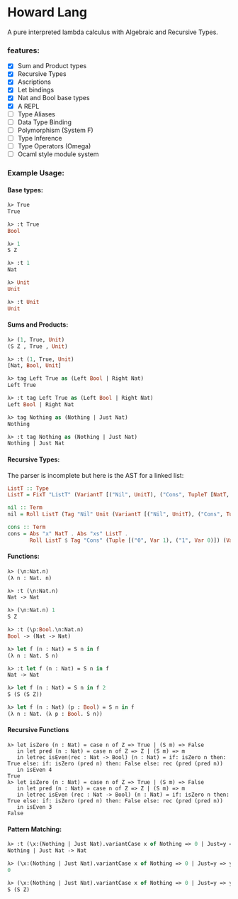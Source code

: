 # Howard Lang

A pure interpreted lambda calculus with Algebraic and Recursive Types.

### features:
 - [x] Sum and Product types
 - [x] Recursive Types
 - [x] Ascriptions
 - [x] Let bindings
 - [x] Nat and Bool base types
 - [x] A REPL
 - [ ] Type Aliases
 - [ ] Data Type Binding
 - [ ] Polymorphism (System F)
 - [ ] Type Inference
 - [ ] Type Operators (Omega)
 - [ ] Ocaml style module system

### Example Usage:
#### Base types:
```ml
λ> True
True

λ> :t True
Bool

λ> 1
S Z

λ> :t 1
Nat

λ> Unit
Unit

λ> :t Unit
Unit
```
#### Sums and Products:
```ml
λ> (1, True, Unit)
(S Z , True , Unit)

λ> :t (1, True, Unit)
[Nat, Bool, Unit]

λ> tag Left True as (Left Bool | Right Nat)
Left True

λ> :t tag Left True as (Left Bool | Right Nat)
Left Bool | Right Nat

λ> tag Nothing as (Nothing | Just Nat)
Nothing

λ> :t tag Nothing as (Nothing | Just Nat)
Nothing | Just Nat
```

#### Recursive Types:
The parser is incomplete but here is the AST for a linked list:
```haskell
ListT :: Type
ListT = FixT "ListT" (VariantT [("Nil", UnitT), ("Cons", TupleT [NatT, VarT 0])])

nil :: Term
nil = Roll ListT (Tag "Nil" Unit (VariantT [("Nil", UnitT), ("Cons", TupleT [NatT, ListT])]))

cons :: Term
cons = Abs "x" NatT . Abs "xs" ListT .
       Roll ListT $ Tag "Cons" (Tuple [("0", Var 1), ("1", Var 0)]) (VariantT [("Nil", UnitT), ("Cons", TupleT [NatT, ListT])])
```

#### Functions:
```ml
λ> (\n:Nat.n)
(λ n : Nat. n)

λ> :t (\n:Nat.n)
Nat -> Nat

λ> (\n:Nat.n) 1
S Z

λ> :t (\p:Bool.\n:Nat.n)
Bool -> (Nat -> Nat)

λ> let f (n : Nat) = S n in f
(λ n : Nat. S n)

λ> :t let f (n : Nat) = S n in f
Nat -> Nat

λ> let f (n : Nat) = S n in f 2
S (S (S Z))

λ> let f (n : Nat) (p : Bool) = S n in f
(λ n : Nat. (λ p : Bool. S n))
```

#### Recursive Functions
```
λ> let isZero (n : Nat) = case n of Z => True | (S m) => False 
   in let pred (n : Nat) = case n of Z => Z | (S m) => m 
   in letrec isEven(rec : Nat -> Bool) (n : Nat) = if: isZero n then: True else: if: isZero (pred n) then: False else: rec (pred (pred n)) 
   in isEven 4
True
λ> let isZero (n : Nat) = case n of Z => True | (S m) => False 
   in let pred (n : Nat) = case n of Z => Z | (S m) => m 
   in letrec isEven (rec : Nat -> Bool) (n : Nat) = if: isZero n then: True else: if: isZero (pred n) then: False else: rec (pred (pred n)) 
   in isEven 3
False
```

#### Pattern Matching:
```ml
λ> :t (\x:(Nothing | Just Nat).variantCase x of Nothing => 0 | Just=y => y)
Nothing | Just Nat -> Nat

λ> (\x:(Nothing | Just Nat).variantCase x of Nothing => 0 | Just=y => y) (tag Nothing as (Nothing | Just Nat))
0

λ> (\x:(Nothing | Just Nat).variantCase x of Nothing => 0 | Just=y => y) (tag Just 2 as (Nothing | Just Nat))
S (S Z)
```
